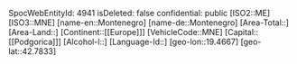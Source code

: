 ﻿---
location: [42.7833,19.4667]
type: Country
tags:
- geo/Country
---
SpocWebEntityId: 4941
isDeleted: false
confidential: public
[ISO2::ME]
[ISO3::MNE]
[name-en::Montenegro]
[name-de::Montenegro]
[Area-Total::]
[Area-Land::]
[Continent::[[Europe]]]
[VehicleCode::MNE]
[Capital::[[Podgorica]]]
[Alcohol-l::]
[Language-Id::]
[geo-lon::19.4667]
[geo-lat::42.7833]

